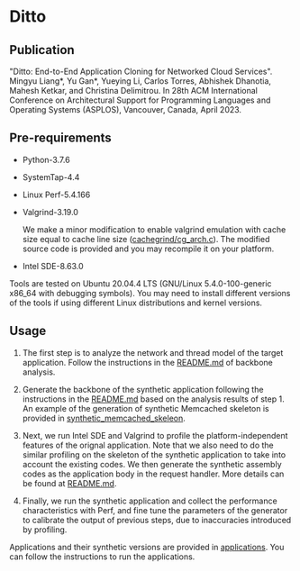 # Ditto

## Publication

"Ditto: End-to-End Application Cloning for Networked Cloud Services". Mingyu Liang*, Yu Gan*, Yueying Li, Carlos Torres, Abhishek Dhanotia, Mahesh Ketkar, and Christina Delimitrou. In 28th ACM International Conference on Architectural Support for Programming Languages and Operating Systems (ASPLOS), Vancouver, Canada, April 2023.

## Pre-requirements

* Python-3.7.6
* SystemTap-4.4
* Linux Perf-5.4.166
* Valgrind-3.19.0

  We make a minor modification to enable valgrind emulation with cache size equal to cache line size ([cachegrind/cg_arch.c](./valgrind/cachegrind/cg_arch.c)). The modified source code is provided and you may recompile it on your platform.

* Intel SDE-8.63.0

Tools are tested on Ubuntu 20.04.4 LTS (GNU/Linux 5.4.0-100-generic x86_64 with debugging symbols). You may need to install different versions of the tools if using different Linux distributions and kernel versions.

## Usage

1. The first step is to analyze the network and thread model of the target application. Follow the instructions in the [README.md](./backbone_analysis/README.md) of backbone analysis.

2. Generate the backbone of the synthetic application following the instructions in the [README.md](./network_skeleton//README.md) based on the analysis results of step 1. An example of the generation of synthetic Memcached skeleton is provided in [synthetic_memcached_skeleon](./synthetic_memcached_skeleton/).

3. Next, we run Intel SDE and Valgrind to profile the platform-independent features of the orignal application. Note that we also need to do the similar profiling on the skeleton of the synthetic application to take into account the existing codes. We then generate the synthetic assembly codes as the application body in the request handler. More details can be found at [README.md](./assembly_analysis/README.md).

4. Finally, we run the synthetic application and collect the performance characteristics with Perf, and fine tune the parameters of the generator to calibrate the output of previous steps, due to inaccuracies introduced by profiling.

Applications and their synthetic versions are provided in [applications](./applications). You can follow the instructions to run the applications.
